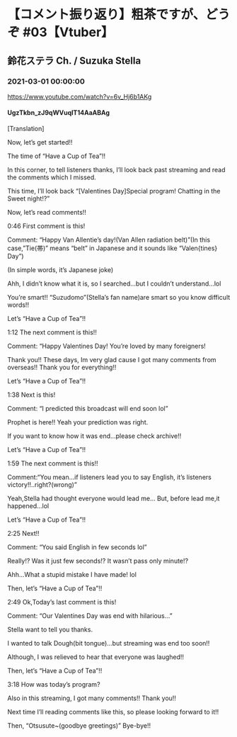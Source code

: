 # 【コメント振り返り】粗茶ですが、どうぞ #03【Vtuber】
## 鈴花ステラ Ch. / Suzuka Stella
### 2021-03-01 00:00:00
https://www.youtube.com/watch?v=6v_Hj6b1AKg
#### UgzTkbn_zJ9qWVuqlT14AaABAg
[Translation]

Now, let’s get started!!

The time of “Have a Cup of Tea”!!

In this corner, to tell listeners thanks, I’ll look back past streaming and read the comments which I missed.

This time, I’ll look back “[Valentines Day]Special program! Chatting in the Sweet night!?”

Now, let’s read comments!!



0:46 First comment is this!

Comment: “Happy Van Allentie’s day!(Van Allen radiation belt)”(In this case,”Tie(帯)” means “belt” in Japanese and it sounds like “Valen{tines} Day”)

(In simple words, it’s Japanese joke)

Ahh, I didn’t know what it is, so I searched...but I couldn’t understand...lol

You’re smart!! “Suzudomo”(Stella’s fan name)are smart so you know difficult words!!

Let’s “Have a Cup of Tea”!!



1:12 The next comment is this!!

Comment: “Happy Valentines Day! You’re loved by many foreigners!

Thank you!! These days, Im very glad cause I got many comments from overseas!! Thank you for everything!!

Let’s “Have a Cup of Tea”!!



1:38 Next is this!

Comment: “I predicted this broadcast will end soon lol”

Prophet is here!! Yeah your prediction was right.

If you want to know how it was end...please check archive!!

Let’s “Have a Cup of Tea”!!



1:59 The next comment is this!!

Comment:“You mean...if listeners lead you to say English, it’s listeners victory!!..right?(wrong)”

Yeah,Stella had thought everyone would lead me... But, before lead me,it happened...lol

Let’s “Have a Cup of Tea”!!



2:25 Next!!

Comment: “You said English in few seconds lol”

Really!? Was it just few seconds!? It wasn’t pass only minute!?

Ahh...What a stupid mistake I have made! lol

Then, let’s “Have a Cup of Tea”!!



2:49 Ok,Today’s last comment is this!

Comment: “Our Valentines Day was end with hilarious...”

Stella want to tell you thanks.

I wanted to talk Dough(bit tongue)...but streaming was end too soon!!

Although, I was relieved to hear that everyone was laughed!!

Then, let’s “Have a Cup of Tea”!!



3:18 How was today’s program?

Also in this streaming, I got many comments!! Thank you!!

Next time I’ll reading comments like this, so please looking forward to it!!

Then, “Otsusute~(goodbye greetings)” Bye-bye!!

